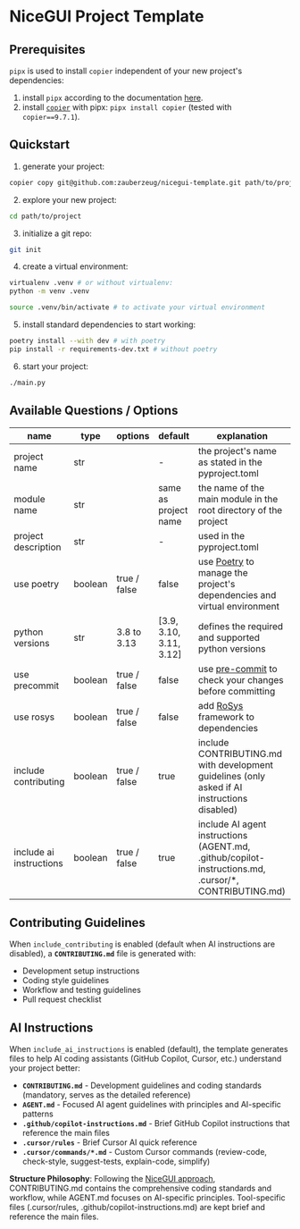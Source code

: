# NiceGUI Project Template

## Prerequisites

`pipx` is used to install `copier` independent of your new project's dependencies:

1. install `pipx` according to the documentation [here](https://pipx.pypa.io/stable/).
2. install [`copier`](https://copier.readthedocs.io/en/stable/) with pipx: `pipx install copier` (tested with `copier==9.7.1`).

## Quickstart

1. generate your project:

```bash
copier copy git@github.com:zauberzeug/nicegui-template.git path/to/project
```

2. explore your new project:

```bash
cd path/to/project
```

3. initialize a git repo:

```bash
git init
```

4. create a virtual environment:

```bash
virtualenv .venv # or without virtualenv:
python -m venv .venv

source .venv/bin/activate # to activate your virtual environment
```

5. install standard dependencies to start working:

```bash
poetry install --with dev # with poetry
pip install -r requirements-dev.txt # without poetry
```

6. start your project:

```bash
./main.py
```

## Available Questions / Options

| name                    | type    | options      | default                 | explanation                                                                                            |
| ----------------------- | ------- | ------------ | ----------------------- | ------------------------------------------------------------------------------------------------------ |
| project name            | str     |              | -                       | the project's name as stated in the pyproject.toml                                                     |
| module name             | str     |              | same as project name    | the name of the main module in the root directory of the project                                       |
| project description     | str     |              | -                       | used in the pyproject.toml                                                                             |
| use poetry              | boolean | true / false | false                   | use [Poetry](https://python-poetry.org/) to manage the project's dependencies and virtual environment  |
| python versions         | str     | 3.8 to 3.13  | [3.9, 3.10, 3.11, 3.12] | defines the required and supported python versions                                                     |
| use precommit           | boolean | true / false | false                   | use [pre-commit](https://pre-commit.com/) to check your changes before committing                      |
| use rosys               | boolean | true / false | false                   | add [RoSys](https://github.com/zauberzeug/rosys) framework to dependencies                             |
| include contributing    | boolean | true / false | true                    | include CONTRIBUTING.md with development guidelines (only asked if AI instructions disabled)           |
| include ai instructions | boolean | true / false | true                    | include AI agent instructions (AGENT.md, .github/copilot-instructions.md, .cursor/\*, CONTRIBUTING.md) |

## Contributing Guidelines

When `include_contributing` is enabled (default when AI instructions are disabled), a **`CONTRIBUTING.md`** file is generated with:

- Development setup instructions
- Coding style guidelines
- Workflow and testing guidelines
- Pull request checklist

## AI Instructions

When `include_ai_instructions` is enabled (default), the template generates files to help AI coding assistants (GitHub Copilot, Cursor, etc.) understand your project better:

- **`CONTRIBUTING.md`** - Development guidelines and coding standards (mandatory, serves as the detailed reference)
- **`AGENT.md`** - Focused AI agent guidelines with principles and AI-specific patterns
- **`.github/copilot-instructions.md`** - Brief GitHub Copilot instructions that reference the main files
- **`.cursor/rules`** - Brief Cursor AI quick reference
- **`.cursor/commands/*.md`** - Custom Cursor commands (review-code, check-style, suggest-tests, explain-code, simplify)

**Structure Philosophy**: Following the [NiceGUI approach](https://github.com/zauberzeug/nicegui/blob/main/AGENT.md), CONTRIBUTING.md contains the comprehensive coding standards and workflow, while AGENT.md focuses on AI-specific principles. Tool-specific files (.cursor/rules, .github/copilot-instructions.md) are kept brief and reference the main files.

